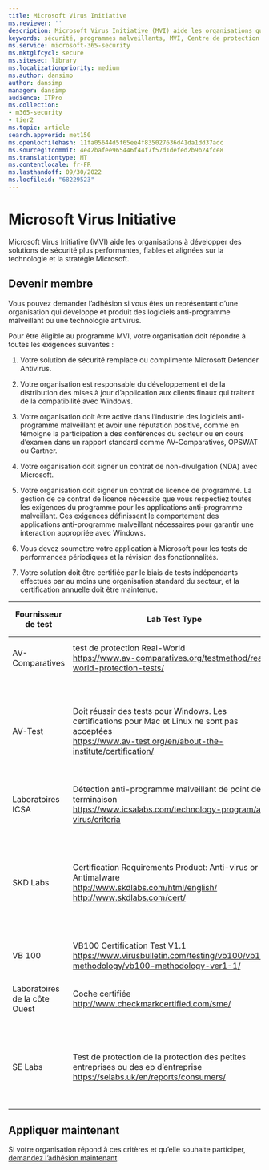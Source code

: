 ```yaml
---
title: Microsoft Virus Initiative
ms.reviewer: ''
description: Microsoft Virus Initiative (MVI) aide les organisations qui intègrent des produits antivirus ou anti-programme malveillant à Windows et partagent des données de télémétrie avec Microsoft.
keywords: sécurité, programmes malveillants, MVI, Centre de protection Microsoft contre les programmes malveillants, MMPC, alliances, WDSI
ms.service: microsoft-365-security
ms.mktglfcycl: secure
ms.sitesec: library
ms.localizationpriority: medium
ms.author: dansimp
author: dansimp
manager: dansimp
audience: ITPro
ms.collection:
- m365-security
- tier2
ms.topic: article
search.appverid: met150
ms.openlocfilehash: 11fa05644d5f65ee4f835027636d41da1dd37adc
ms.sourcegitcommit: 4e42bafee965446f44f7f57d1defed2b9b24fce8
ms.translationtype: MT
ms.contentlocale: fr-FR
ms.lasthandoff: 09/30/2022
ms.locfileid: "68229523"
---
```

# <a name="microsoft-virus-initiative"></a>Microsoft Virus Initiative

Microsoft Virus Initiative (MVI) aide les organisations à développer des solutions de sécurité plus performantes, fiables et alignées sur la technologie et la stratégie Microsoft.

## <a name="become-a-member"></a>Devenir membre

Vous pouvez demander l’adhésion si vous êtes un représentant d’une organisation qui développe et produit des logiciels anti-programme malveillant ou une technologie antivirus. 

Pour être éligible au programme MVI, votre organisation doit répondre à toutes les exigences suivantes :

1. Votre solution de sécurité remplace ou complimente Microsoft Defender Antivirus.

2. Votre organisation est responsable du développement et de la distribution des mises à jour d’application aux clients finaux qui traitent de la compatibilité avec Windows.

3. Votre organisation doit être active dans l’industrie des logiciels anti-programme malveillant et avoir une réputation positive, comme en témoigne la participation à des conférences du secteur ou en cours d’examen dans un rapport standard comme AV-Comparatives, OPSWAT ou Gartner.

4. Votre organisation doit signer un contrat de non-divulgation (NDA) avec Microsoft.

5. Votre organisation doit signer un contrat de licence de programme. La gestion de ce contrat de licence nécessite que vous respectiez toutes les exigences du programme pour les applications anti-programme malveillant. Ces exigences définissent le comportement des applications anti-programme malveillant nécessaires pour garantir une interaction appropriée avec Windows.

6. Vous devez soumettre votre application à Microsoft pour les tests de performances périodiques et la révision des fonctionnalités.

7. Votre solution doit être certifiée par le biais de tests indépendants effectués par au moins une organisation standard du secteur, et la certification annuelle doit être maintenue.

|Fournisseur de test|Lab Test Type|Niveau minimal /score|
|-------------|---------------|----------------------|
|AV-Comparatives|test de protection Real-World </br> <https://www.av-comparatives.org/testmethod/real-world-protection-tests/>|Évaluation « Approuvée » d’AV Comparatives|
|AV-Test|Doit réussir des tests pour Windows. Les certifications pour Mac et Linux ne sont pas acceptées </br> <https://www.av-test.org/en/about-the-institute/certification/>|Obtenir « AV-TEST Certified » (pour les utilisateurs à domicile) ou « AV-TEST Approved » (pour les utilisateurs d’entreprise)|
|Laboratoires ICSA|Détection anti-programme malveillant de point de terminaison </br> <https://www.icsalabs.com/technology-program/anti-virus/criteria>|PASS/Certified|
|SKD Labs|Certification Requirements Product: Anti-virus or Antimalware </br> <http://www.skdlabs.com/html/english/> </br> <http://www.skdlabs.com/cert/>|SkD Labs Star Check Certification Requirements Pass >= 98,5% with On Demand, On Access and Total Detection tests|
|VB 100|VB100 Certification Test V1.1 </br> <https://www.virusbulletin.com/testing/vb100/vb100-methodology/vb100-methodology-ver1-1/>|VB100 Certification|
|Laboratoires de la côte Ouest|Coche certifiée </br> <http://www.checkmarkcertified.com/sme/>|Évaluation « A » des performances de sécurité du produit|
|SE Labs|Test de protection de la protection des petites entreprises ou des ep d’entreprise  </br> <https://selabs.uk/en/reports/consumers/>|Évaluation protection A ou Évaluation de l’EP A pour les petites entreprises ou protection de l’entreprise A |

## <a name="apply-now"></a>Appliquer maintenant

Si votre organisation répond à ces critères et qu’elle souhaite participer, [demandez l’adhésion maintenant](https://forms.office.com/Pages/ResponsePage.aspx?id=v4j5cvGGr0GRqy180BHbRxusDUkejalGp0OAgRTWC7BUQVRYUEVMNlFZUjFaUDY2T1U1UDVVU1NKVi4u).
